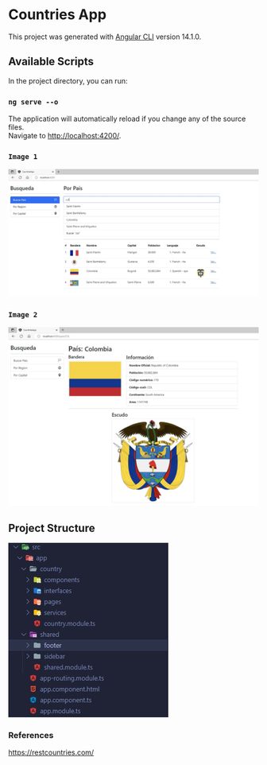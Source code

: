 # Countries App

This project was generated with [Angular CLI](https://github.com/angular/angular-cli) version 14.1.0.

## Available Scripts
In the project directory, you can run:

### `ng serve --o`
The application will automatically reload if you change any of the source files.\
Navigate to [http://localhost:4200/](http://localhost:4200/).

### `Image 1`
![alt tag](https://github.com/juancr5/Aplicaciones-Angular/blob/main/images/04%20Countries%20App%20Menu.jpg)

### `Image 2`
![alt tag](https://github.com/juancr5/Aplicaciones-Angular/blob/main/images/04%20Countries%20App%20Item.jpg)

## Project Structure
![alt tag](https://github.com/juancr5/Aplicaciones-Angular/blob/main/images/04%20Project%20Structure.jpg)

### References
https://restcountries.com/
